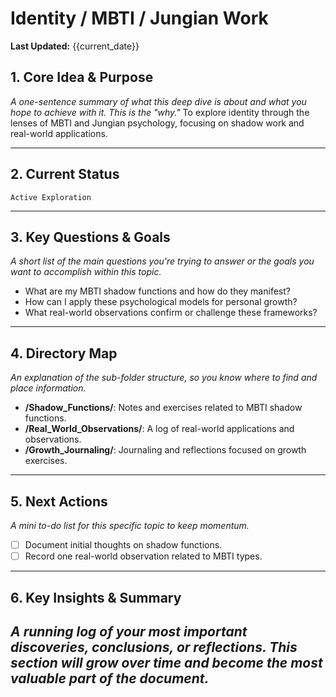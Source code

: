 # Identity / MBTI / Jungian Work

**Last Updated:** {{current_date}}

## 1. Core Idea & Purpose
*A one-sentence summary of what this deep dive is about and what you hope to achieve with it. This is the "why."*
To explore identity through the lenses of MBTI and Jungian psychology, focusing on shadow work and real-world applications.

---

## 2. Current Status
`Active Exploration`

---

## 3. Key Questions & Goals
*A short list of the main questions you're trying to answer or the goals you want to accomplish within this topic.*
- What are my MBTI shadow functions and how do they manifest?
- How can I apply these psychological models for personal growth?
- What real-world observations confirm or challenge these frameworks?

---

## 4. Directory Map
*An explanation of the sub-folder structure, so you know where to find and place information.*
- **/Shadow_Functions/**: Notes and exercises related to MBTI shadow functions.
- **/Real_World_Observations/**: A log of real-world applications and observations.
- **/Growth_Journaling/**: Journaling and reflections focused on growth exercises.

---

## 5. Next Actions
*A mini to-do list for this specific topic to keep momentum.*
- [ ] Document initial thoughts on shadow functions.
- [ ] Record one real-world observation related to MBTI types.

---

## 6. Key Insights & Summary
*A running log of your most important discoveries, conclusions, or reflections. This section will grow over time and become the most valuable part of the document.*
- 